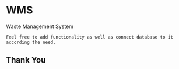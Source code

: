 # WMS
Waste Management System

```Feel free to add functionality as well as connect database to it according the need.```

## Thank You
